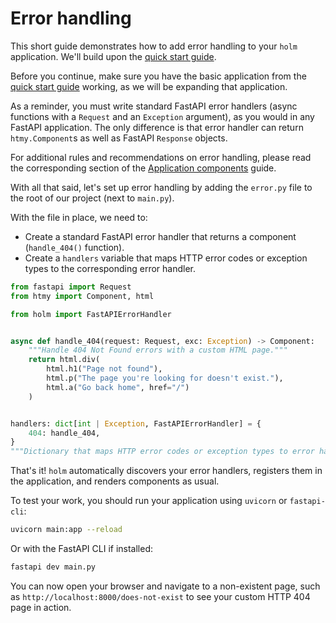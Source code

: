 # Error handling

This short guide demonstrates how to add error handling to your `holm` application. We'll build upon the [quick start guide](quick-start-guide.md).

Before you continue, make sure you have the basic application from the [quick start guide](quick-start-guide.md) working, as we will be expanding that application.

As a reminder, you must write standard FastAPI error handlers (async functions with a `Request` and an `Exception` argument), as you would in any FastAPI application. The only difference is that error handler can return `htmy.Component`s as well as FastAPI `Response` objects.

For additional rules and recommendations on error handling, please read the corresponding section of the [Application components](application-components.md) guide.

With all that said, let's set up error handling by adding the `error.py` file to the root of our project (next to `main.py`).

With the file in place, we need to:

- Create a standard FastAPI error handler that returns a component (`handle_404()` function).
- Create a `handlers` variable that maps HTTP error codes or exception types to the corresponding error handler.

```python
from fastapi import Request
from htmy import Component, html

from holm import FastAPIErrorHandler


async def handle_404(request: Request, exc: Exception) -> Component:
    """Handle 404 Not Found errors with a custom HTML page."""
    return html.div(
        html.h1("Page not found"),
        html.p("The page you're looking for doesn't exist."),
        html.a("Go back home", href="/")
    )


handlers: dict[int | Exception, FastAPIErrorHandler] = {
    404: handle_404,
}
"""Dictionary that maps HTTP error codes or exception types to error handlers."""
```

That's it! `holm` automatically discovers your error handlers, registers them in the application, and renders components as usual.

To test your work, you should run your application using `uvicorn` or `fastapi-cli`:

```bash
uvicorn main:app --reload
```

Or with the FastAPI CLI if installed:

```bash
fastapi dev main.py
```

You can now open your browser and navigate to a non-existent page, such as `http://localhost:8000/does-not-exist` to see your custom HTTP 404 page in action.
